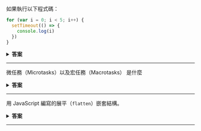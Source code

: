 如果執行以下程式碼：

```javascript
for (var i = 0; i < 5; i++) {
  setTimeout(() => {
    console.log(i)
  })
}
```

<details><summary><b>答案</b></summary>
<p>
  
**結果：**
```
5
5
5
5
5
```

**原因：**
1. 這是因為 `var` 的變數是**函式作用域**（function scope），而非**塊級作用域**（block scope）。
2. 當 `setTimeout` 排程執行時，`for` 迴圈早已完成執行，`i` 的值變成了 5（迴圈停止時的值）。
3. 當計時器執行時，`console.log(i)` 都會參考到同一個變數 `i`，此時 `i` 的值已經是 5。

---

### 解決方式：

如果希望每次 `setTimeout` 中的 `i` 保持其當前的值，可以改用以下方法：

1. **使用 `let`：**
   `let` 是塊級作用域，會為每次迭代建立新的作用域，因此每次的 `i` 值會正確地保存。
   ```javascript
   for (let i = 0; i < 5; i++) {
     setTimeout(() => {
       console.log(i);
     });
   }
   // 結果：0, 1, 2, 3, 4
   ```

2. **使用 IIFE（立即執行函式）：**
   為每次迭代建立一個新的作用域。
   ```javascript
   for (var i = 0; i < 5; i++) {
     (function(i) {
       setTimeout(() => {
         console.log(i);
       });
     })(i);
   }
   // 結果：0, 1, 2, 3, 4
   ```

3. **使用 `bind`：**
   綁定當前的 `i` 值作為參數。
   ```javascript
   for (var i = 0; i < 5; i++) {
     setTimeout(console.log.bind(null, i));
   }
   // 結果：0, 1, 2, 3, 4
   ```

</p>
</details>

---


微任務（Microtasks）以及宏任務（Macrotasks） 是什麼


<details><summary><b>答案</b></summary>
<p>

**微任務（Microtasks）**和**宏任務（Macrotasks）**是 JavaScript 中執行模型的一部分，用來處理非同步任務。理解這兩者可以幫助我們掌握 JavaScript 的事件循環（Event Loop）運作方式。

---

### **1. 微任務（Microtasks）**
微任務是一種執行優先級較高的任務。它會在當前的執行上下文（Execution Context）結束後立即執行，但必須等同步代碼執行完成。

#### **常見的微任務來源**
- `Promise.then`、`Promise.catch`、`Promise.finally`
- `MutationObserver`
- `queueMicrotask`

#### **微任務的特性**
- 當同步代碼執行完成後，微任務會在事件循環處理下一個宏任務之前被執行。
- 可以連續執行多個微任務（例如鏈式的 `Promise`）。

---

### **2. 宏任務（Macrotasks）**
宏任務的執行優先級低於微任務。它會被排入事件循環的下一次迭代中執行。

#### **常見的宏任務來源**
- `setTimeout`
- `setInterval`
- `setImmediate`（Node.js 環境）
- `I/O` 操作
- `requestAnimationFrame`

#### **宏任務的特性**
- 每次事件循環的開始，都會先處理一個宏任務。
- 微任務執行結束後，才會進入宏任務的執行。

---

### **執行順序：微任務 vs. 宏任務**
1. 先執行同步代碼（直接進入主線程執行）。
2. 執行所有微任務（Microtasks）。
3. 執行一個宏任務（Macrotasks）。
4. 重複上述過程。

---

### **具體運作流程**
假設有以下程式碼：

```javascript
console.log('同步代碼');

setTimeout(() => {
  console.log('宏任務');
}, 0);

Promise.resolve().then(() => {
  console.log('微任務');
});

console.log('結束');
```

執行步驟：
1. **執行同步代碼**：
   - 輸出：`同步代碼`
2. **將 `setTimeout` 加入宏任務佇列**。
3. **將 `Promise.then` 加入微任務佇列**。
4. **繼續執行同步代碼**：
   - 輸出：`結束`
5. **執行微任務**：
   - 輸出：`微任務`
6. **執行宏任務（`setTimeout` 的回呼）**：
   - 輸出：`宏任務`

最終輸出結果：
```
同步代碼
結束
微任務
宏任務
```

---

### **總結**
- **微任務（Microtasks）**：優先於宏任務執行，適合處理短時間、緊急的非同步操作。
- **宏任務（Macrotasks）**：次於微任務執行，用於較大的非同步任務（例如定時器或渲染相關的操作）。

微任務和宏任務的區別主要在於**執行順序**，這是理解 JavaScript 非同步行為的核心！
</p>
</details>

---



用 JavaScript 編寫的展平（`flatten`）嵌套結構。

<details><summary><b>答案</b></summary>
<p>

  以下是用 JavaScript 編寫的展平（`flatten`）嵌套結構的多種實現方法，涵蓋遞迴與非遞迴版本。
  
### **1. 遞迴實現**

使用遞迴來處理嵌套數據結構：

```javascript
function flattenRecursive(array) {
    const result = [];
    for (const item of array) {
        if (Array.isArray(item)) {
            result.push(...flattenRecursive(item)); // 遞迴展開
        } else {
            result.push(item);
        }
    }
    return result;
}

// 測試
const nestedArray = [1, [2, [3, 4]], [5, 6], 7];
console.log(flattenRecursive(nestedArray)); // [1, 2, 3, 4, 5, 6, 7]
```

---

### **2. 非遞迴實現（堆疊方式）**

使用堆疊模擬遞迴的行為展平數據：

```javascript
function flattenIterative(array) {
    const stack = [...array]; // 初始化堆疊
    const result = [];
    while (stack.length) {
        const item = stack.pop();
        if (Array.isArray(item)) {
            stack.push(...item); // 若為陣列，將其展開後壓回堆疊
        } else {
            result.unshift(item); // 若非陣列，直接插入結果陣列
        }
    }
    return result;
}

// 測試
const nestedArray = [1, [2, [3, 4]], [5, 6], 7];
console.log(flattenIterative(nestedArray)); // [1, 2, 3, 4, 5, 6, 7]
```

---

### **3. 使用內建方法**

在 JavaScript 中，`Array.prototype.flat()` 是展平數據的內建方法：

```javascript
const nestedArray = [1, [2, [3, 4]], [5, 6], 7];
console.log(nestedArray.flat(Infinity)); // [1, 2, 3, 4, 5, 6, 7]
```

- **`flat(depth)`**:
  - `depth` 是展平的層數。
  - 若需完全展平嵌套結構，將 `depth` 設為 `Infinity`。

---

### **4. 使用 `reduce` 方法**

透過 `Array.prototype.reduce()` 展平數據結構：

```javascript
function flattenWithReduce(array) {
    return array.reduce((acc, item) => {
        if (Array.isArray(item)) {
            return acc.concat(flattenWithReduce(item)); // 遞迴展開
        }
        return acc.concat(item);
    }, []);
}

// 測試
const nestedArray = [1, [2, [3, 4]], [5, 6], 7];
console.log(flattenWithReduce(nestedArray)); // [1, 2, 3, 4, 5, 6, 7]
```

---

### **5. 高性能非遞迴解法**

使用 `while` 與 `some` 方法檢查是否需要繼續展平：

```javascript
function flattenHighPerformance(array) {
    while (array.some(item => Array.isArray(item))) {
        array = [].concat(...array); // 使用展開運算符展平一層
    }
    return array;
}

// 測試
const nestedArray = [1, [2, [3, 4]], [5, 6], 7];
console.log(flattenHighPerformance(nestedArray)); // [1, 2, 3, 4, 5, 6, 7]
```

---

### **總結**
- **簡單展平一層**：使用 `flat()` 或展開運算符（`[].concat(...array)`）。
- **深度展平**：
  - 小數據量：可以使用遞迴方法。
  - 大數據量：推薦使用非遞迴堆疊方式。
- **高效且現代**：`Array.prototype.flat(Infinity)` 是最直接的方式。

選擇取決於具體需求（如性能或兼容性要求）。
</p>
</details>

---
